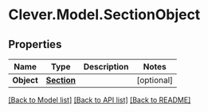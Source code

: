 # Clever.Model.SectionObject
## Properties

Name | Type | Description | Notes
------------ | ------------- | ------------- | -------------
**Object** | [**Section**](Section.md) |  | [optional] 

[[Back to Model list]](../README.md#documentation-for-models) [[Back to API list]](../README.md#documentation-for-api-endpoints) [[Back to README]](../README.md)

